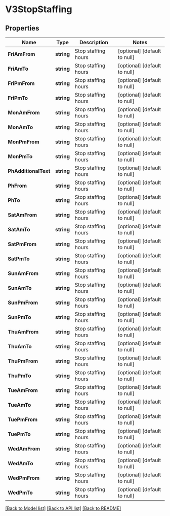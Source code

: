 # V3StopStaffing

## Properties
Name | Type | Description | Notes
------------ | ------------- | ------------- | -------------
**FriAmFrom** | **string** | Stop staffing hours | [optional] [default to null]
**FriAmTo** | **string** | Stop staffing hours | [optional] [default to null]
**FriPmFrom** | **string** | Stop staffing hours | [optional] [default to null]
**FriPmTo** | **string** | Stop staffing hours | [optional] [default to null]
**MonAmFrom** | **string** | Stop staffing hours | [optional] [default to null]
**MonAmTo** | **string** | Stop staffing hours | [optional] [default to null]
**MonPmFrom** | **string** | Stop staffing hours | [optional] [default to null]
**MonPmTo** | **string** | Stop staffing hours | [optional] [default to null]
**PhAdditionalText** | **string** | Stop staffing hours | [optional] [default to null]
**PhFrom** | **string** | Stop staffing hours | [optional] [default to null]
**PhTo** | **string** | Stop staffing hours | [optional] [default to null]
**SatAmFrom** | **string** | Stop staffing hours | [optional] [default to null]
**SatAmTo** | **string** | Stop staffing hours | [optional] [default to null]
**SatPmFrom** | **string** | Stop staffing hours | [optional] [default to null]
**SatPmTo** | **string** | Stop staffing hours | [optional] [default to null]
**SunAmFrom** | **string** | Stop staffing hours | [optional] [default to null]
**SunAmTo** | **string** | Stop staffing hours | [optional] [default to null]
**SunPmFrom** | **string** | Stop staffing hours | [optional] [default to null]
**SunPmTo** | **string** | Stop staffing hours | [optional] [default to null]
**ThuAmFrom** | **string** | Stop staffing hours | [optional] [default to null]
**ThuAmTo** | **string** | Stop staffing hours | [optional] [default to null]
**ThuPmFrom** | **string** | Stop staffing hours | [optional] [default to null]
**ThuPmTo** | **string** | Stop staffing hours | [optional] [default to null]
**TueAmFrom** | **string** | Stop staffing hours | [optional] [default to null]
**TueAmTo** | **string** | Stop staffing hours | [optional] [default to null]
**TuePmFrom** | **string** | Stop staffing hours | [optional] [default to null]
**TuePmTo** | **string** | Stop staffing hours | [optional] [default to null]
**WedAmFrom** | **string** | Stop staffing hours | [optional] [default to null]
**WedAmTo** | **string** | Stop staffing hours | [optional] [default to null]
**WedPmFrom** | **string** | Stop staffing hours | [optional] [default to null]
**WedPmTo** | **string** | Stop staffing hours | [optional] [default to null]

[[Back to Model list]](../README.md#documentation-for-models) [[Back to API list]](../README.md#documentation-for-api-endpoints) [[Back to README]](../README.md)

